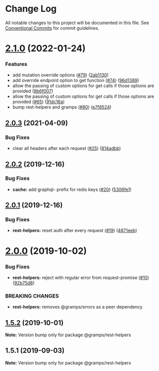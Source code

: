 # Change Log

All notable changes to this project will be documented in this file.
See [Conventional Commits](https://conventionalcommits.org) for commit guidelines.

# [2.1.0](https://github.com/gramps-graphql/rest-helpers/compare/@gramps/rest-helpers@2.0.3...@gramps/rest-helpers@2.1.0) (2022-01-24)


### Features

* add mutation override options ([#79](https://github.com/gramps-graphql/rest-helpers/issues/79)) ([2ab1130](https://github.com/gramps-graphql/rest-helpers/commit/2ab1130))
* add override endpoint option to get function ([#74](https://github.com/gramps-graphql/rest-helpers/issues/74)) ([96d1389](https://github.com/gramps-graphql/rest-helpers/commit/96d1389))
* allow the passing of custom options for get calls if those options are provided ([8b6f007](https://github.com/gramps-graphql/rest-helpers/commit/8b6f007))
* allow the passing of custom options for get calls if those options are provided ([#65](https://github.com/gramps-graphql/rest-helpers/issues/65)) ([91dc16a](https://github.com/gramps-graphql/rest-helpers/commit/91dc16a))
* bump rest-helpers and gramps ([#80](https://github.com/gramps-graphql/rest-helpers/issues/80)) ([e7f8524](https://github.com/gramps-graphql/rest-helpers/commit/e7f8524))






## [2.0.3](https://github.com/gramps-graphql/rest-helpers/compare/@gramps/rest-helpers@2.0.2...@gramps/rest-helpers@2.0.3) (2021-04-09)


### Bug Fixes

* clear all headers after each request ([#25](https://github.com/gramps-graphql/rest-helpers/issues/25)) ([814adbb](https://github.com/gramps-graphql/rest-helpers/commit/814adbb))





## [2.0.2](https://github.com/gramps-graphql/rest-helpers/compare/@gramps/rest-helpers@2.0.1...@gramps/rest-helpers@2.0.2) (2019-12-16)


### Bug Fixes

* **cache:** add graphql- prefix for redis keys ([#20](https://github.com/gramps-graphql/rest-helpers/issues/20)) ([5306fe1](https://github.com/gramps-graphql/rest-helpers/commit/5306fe1))





## [2.0.1](https://github.com/gramps-graphql/rest-helpers/compare/@gramps/rest-helpers@2.0.0...@gramps/rest-helpers@2.0.1) (2019-12-16)


### Bug Fixes

* **rest-helpers:** reset auth after every request ([#19](https://github.com/gramps-graphql/rest-helpers/issues/19)) ([4871eeb](https://github.com/gramps-graphql/rest-helpers/commit/4871eeb))





# [2.0.0](https://github.com/gramps-graphql/rest-helpers/compare/@gramps/rest-helpers@1.5.2...@gramps/rest-helpers@2.0.0) (2019-10-02)


### Bug Fixes

* **rest-helpers:** reject with regular error from request-promise ([#10](https://github.com/gramps-graphql/rest-helpers/issues/10)) ([92b75d8](https://github.com/gramps-graphql/rest-helpers/commit/92b75d8))


### BREAKING CHANGES

* **rest-helpers:** removes @gramps/errors as a peer dependency





## [1.5.2](https://github.com/gramps-graphql/rest-helpers/compare/@gramps/rest-helpers@1.5.1...@gramps/rest-helpers@1.5.2) (2019-10-01)

**Note:** Version bump only for package @gramps/rest-helpers





## 1.5.1 (2019-09-03)

**Note:** Version bump only for package @gramps/rest-helpers

